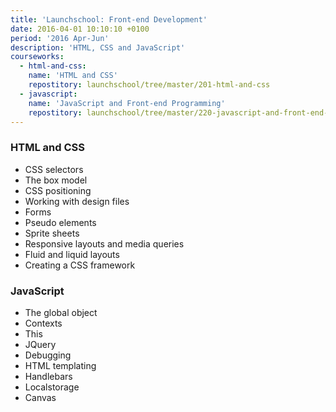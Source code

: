 ```yaml
---
title: 'Launchschool: Front-end Development'
date: 2016-04-01 10:10:10 +0100
period: '2016 Apr-Jun'
description: 'HTML, CSS and JavaScript'
courseworks:
  - html-and-css:
    name: 'HTML and CSS'
    repostitory: launchschool/tree/master/201-html-and-css
  - javascript:
    name: 'JavaScript and Front-end Programming'
    repostitory: launchschool/tree/master/220-javascript-and-front-end-programming
---
```

### HTML and CSS
- CSS selectors
- The box model
- CSS positioning
- Working with design files
- Forms
- Pseudo elements
- Sprite sheets
- Responsive layouts and media queries
- Fluid and liquid layouts
- Creating a CSS framework

### JavaScript
- The global object
- Contexts
- This
- JQuery
- Debugging
- HTML templating
- Handlebars
- Localstorage
- Canvas
